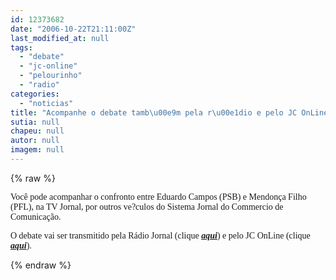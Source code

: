 ```yaml
---
id: 12373682
date: "2006-10-22T21:11:00Z"
last_modified_at: null
tags:
  - "debate"
  - "jc-online"
  - "pelourinho"
  - "radio"
categories:
  - "noticias"
title: "Acompanhe o debate tamb\u00e9m pela r\u00e1dio e pelo JC OnLine"
sutia: null
chapeu: null
autor: null
imagem: null
---
```

{% raw %}
<p><P><FONT face=Verdana>Você pode acompanhar o confronto entre Eduardo Campos (PSB) e Mendonça Filho (PFL), na TV Jornal, por outros ve?culos do Sistema Jornal do Commercio de Comunicação.</FONT></P></p>
<p><P><FONT face=Verdana>O debate vai ser transmitido pela Rádio Jornal (clique <STRONG><EM><A href=\"https://www.radiojornal.com.br/\" target=_blank>aqui</A></EM></STRONG>) e pelo JC OnLine (clique <STRONG><EM><A href=\"https://www.jc.com.br/\" target=_blank>aqui</A></EM></STRONG>).</FONT></P> </p>
{% endraw %}